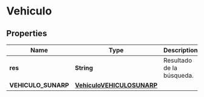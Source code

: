 
# Vehiculo

## Properties
Name | Type | Description | Notes
------------ | ------------- | ------------- | -------------
**res** | **String** | Resultado de la búsqueda. |  [optional]
**VEHICULO_SUNARP** | [**VehiculoVEHICULOSUNARP**](VehiculoVEHICULOSUNARP.md) |  |  [optional]



